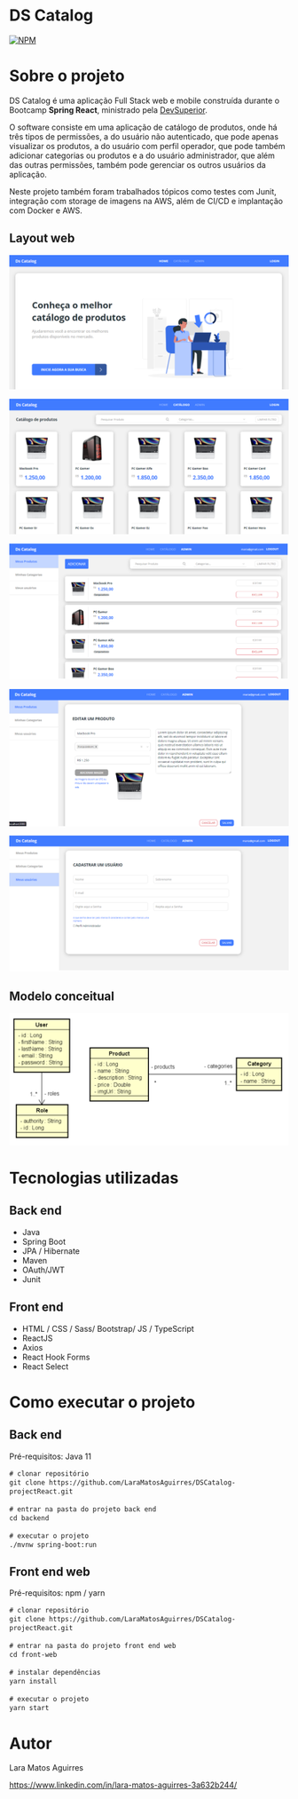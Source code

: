 # DS Catalog

[![NPM](https://camo.githubusercontent.com/a581cd1e13be14972f2eca7065fa686ab5718b9c233570190f92be36ed39664e/68747470733a2f2f696d672e736869656c64732e696f2f6e706d2f6c2f7265616374)](https://github.com/RangelMoreira/dscatalog/blob/main/LICENSE)

# Sobre o projeto

DS Catalog é uma aplicação Full Stack web e mobile construída durante o Bootcamp  **Spring React**, ministrado pela [DevSuperior](https://devsuperior.com/).

O software consiste em uma aplicação de catálogo de produtos, onde há três tipos de permissões, a do usuário não autenticado, que pode apenas visualizar os produtos, a do usuário com perfil operador, que pode também adicionar categorias ou produtos e a do usuário administrador, que além das outras permissões, também pode gerenciar os outros usuários da aplicação.

Neste projeto também foram trabalhados tópicos como testes com Junit, integração com storage de imagens na AWS, além de CI/CD e implantação com Docker e AWS. 

## Layout web

![Web 1](https://raw.githubusercontent.com/RangelMoreira/dscatalog/main/assets/home-frontend.png)

![Web 2](https://raw.githubusercontent.com/RangelMoreira/dscatalog/main/assets/catalogo-frontend.png)

![Web 3](https://raw.githubusercontent.com/RangelMoreira/dscatalog/main/assets/produtos-frontend.png)

![Web 4](https://raw.githubusercontent.com/RangelMoreira/dscatalog/main/assets/produtos-edicao-frontend.png)

![Web 5](https://raw.githubusercontent.com/RangelMoreira/dscatalog/main/assets/formulario-usuarios-frontend.png)

## Modelo conceitual

[![Modelo Conceitual](https://raw.githubusercontent.com/RangelMoreira/dscatalog/main/assets/modelo-conceitual.png)](https://raw.githubusercontent.com/RangelMoreira/dsdeliver-sds2/main/assets/modelo-conceitual.png)

# Tecnologias utilizadas

## Back end

- Java
- Spring Boot
- JPA / Hibernate
- Maven
- OAuth/JWT
- Junit

## Front end

- HTML / CSS / Sass/ Bootstrap/ JS / TypeScript
- ReactJS
- Axios
- React Hook Forms
- React Select

# Como executar o projeto

## Back end

Pré-requisitos: Java 11

```
# clonar repositório
git clone https://github.com/LaraMatosAguirres/DSCatalog-projectReact.git

# entrar na pasta do projeto back end
cd backend

# executar o projeto
./mvnw spring-boot:run
```

## Front end web

Pré-requisitos: npm / yarn

```
# clonar repositório
git clone https://github.com/LaraMatosAguirres/DSCatalog-projectReact.git

# entrar na pasta do projeto front end web
cd front-web

# instalar dependências
yarn install

# executar o projeto
yarn start
```

# Autor

Lara Matos Aguirres

https://www.linkedin.com/in/lara-matos-aguirres-3a632b244/
